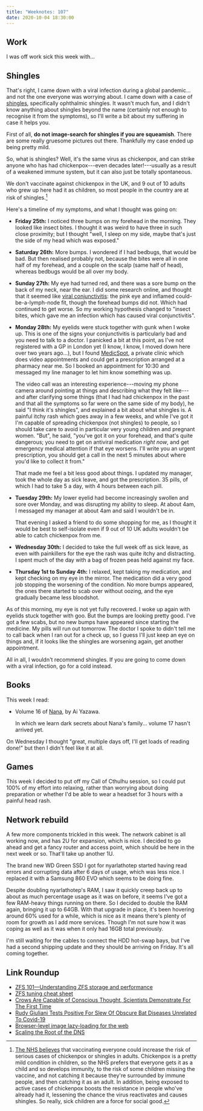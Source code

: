 ```yaml
---
title: "Weeknotes: 107"
date: 2020-10-04 18:30:00
---
```


## Work

I was off work sick this week with...

## Shingles

That's right, I came down with a viral infection during a global
pandemic... and not the one everyone was worrying about.  I came down
with a case of [shingles][], specifically ophthalmic shingles.  It
wasn't much fun, and I didn't know anything about shingles beyond the
name (certainly not enough to recognise it from the symptoms), so I'll
write a bit about my suffering in case it helps you.

First of all, **do not image-search for shingles if you are
squeamish**.  There are some really gruesome pictures out there.
Thankfully my case ended up being pretty mild.

So, what is shingles?  Well, it's the same virus as chickenpox, and
can strike anyone who has had chickenpox---even decades
later!---usually as a result of a weakened immune system, but it can
also just be totally spontaneous.

We don't vaccinate against chickenpox in the UK, and 9 out of 10
adults who grew up here had it as children, so most people in the
country are at risk of shingles.[^vaccine]

[^vaccine]: [The NHS believes][] that vaccinating everyone could
    increase the risk of serious cases of chickenpox or shingles in
    adults.  Chickenpox is a pretty mild condition in children, so the
    NHS prefers that everyone gets it as a child and so develops
    immunity, to the risk of some children missing the vaccine, and
    not catching it because they're surrounded by immune people, and
    then catching it as an adult.  In addition, being exposed to
    active cases of chickenpox boosts the resistance in people who've
    already had it, lessening the chance the virus reactivates and
    causes shingles.  So really, sick children are a force for social
    good.

Here's a timeline of my symptoms, and what I thought was going on:

- **Friday 25th:** I noticed three bumps on my forehead in the
  morning.  They looked like insect bites.  I thought it was weird to
  have three in such close proximity; but I thought "well, I sleep on
  my side, maybe that's just the side of my head which was exposed."

- **Saturday 26th:** More bumps.  I wondered if I had bedbugs, that
  would be bad.  But then realised probably not, because the bites
  were all in one half of my forehead, and a couple on the scalp (same
  half of head), whereas bedbugs would be all over my body.

- **Sunday 27th:** My eye had turned red, and there was a sore bump on
  the back of my neck, near the ear.  I did some research online, and
  thought that it seemed like [viral conjunctivitis][]: the pink eye
  and inflamed could-be-a-lymph-node fit, though the forehead bumps
  did not.  Which had continued to get worse.  So my working
  hypothesis changed to "insect bites, which gave me an infection
  which has caused viral conjunctivitis".

- **Monday 28th:** My eyelids were stuck together with gunk when I
  woke up.  This is one of the signs your conjunctivitis is
  particularly bad and you need to talk to a doctor.  I panicked a bit
  at this point, as I've not registered with a GP in London yet (I
  know, I know, I moved down here over two years ago...), but I found
  [MedicSpot][], a private clinic which does video appointments and
  could get a prescription arranged at a pharmacy near me.  So I
  booked an appointment for 10:30 and messaged my line manager to let
  him know something was up.

  The video call was an interesting experience---moving my phone
  camera around pointing at things and describing what they felt
  like---and after clarifying some things (that I had had chickenpox
  in the past and that all the symptoms so far were on the same side
  of my body), he said "I think it's shingles", and explained a bit
  about what shingles is.  A painful itchy rash which goes away in a
  few weeks, and while I've got it I'm capable of spreading chickenpox
  (not shingles) to people, so I should take care to avoid in
  particular very young children and pregnant women.  "But", he said,
  "you've got it on your forehead, and that's quite dangerous; you
  need to get on antiviral medication *right now*, and get emergency
  medical attention if that eye worsens.  I'll write you an urgent
  prescription, you should get a call in the next 5 minutes about
  where you'd like to collect it from."

  That made me feel a bit less good about things.  I updated my
  manager, took the whole day as sick leave, and got the prescription.
  35 pills, of which I had to take 5 a day, with 4 hours between each
  pill.

- **Tuesday 29th:** My lower eyelid had become increasingly swollen
  and sore over Monday, and was disrupting my ability to sleep.  At
  about 4am, I messaged my manager at about 4am and said I wouldn't be
  in.

  That evening I asked a friend to do some shopping for me, as I
  thought it would be best to self-isolate even if 9 out of 10 UK
  adults wouldn't be able to catch chickenpox from me.

- **Wednesday 30th:** I decided to take the full week off as sick
  leave, as even with painkillers for the eye the rash was quite itchy
  and distracting.  I spent much of the day with a bag of frozen peas
  held against my face.

- **Thursday 1st to Sunday 4th:** I relaxed, kept taking my
  medication, and kept checking on my eye in the mirror.  The
  medication did a very good job stopping the worsening of the
  condition.  No more bumps appeared, the ones there started to scab
  over without oozing, and the eye gradually became less bloodshot.

As of this morning, my eye is not yet fully recovered.  I woke up
again with eyelids stuck together with goo.  But the bumps are looking
pretty good.  I've got a few scabs, but no new bumps have appeared
since starting the medicine.  My pills will run out tomorrow.  The
doctor I spoke to didn't tell me to call back when I ran out for a
check up, so I guess I'll just keep an eye on things and, if it looks
like the shingles are worsening again, get another appointment.

All in all, I wouldn't recommend shingles.  If you are going to come
down with a viral infection, go for a cold instead.

[shingles]: https://www.nhsinform.scot/illnesses-and-conditions/infections-and-poisoning/shingles#about-shingles
[The NHS believes]: https://www.nhs.uk/conditions/vaccinations/chickenpox-vaccine-questions-answers/
[viral conjunctivitis]: https://www.webmd.com/eye-health/eye-health-conjunctivitis#1
[MedicSpot]: https://www.medicspot.co.uk/

## Books

This week I read:

- Volume 16 of [Nana][], by Ai Yazawa.

  In which we learn dark secrets about Nana's family... volume 17
  hasn't arrived yet.

On Wednesday I thought "great, multiple days off, I'll get loads of
reading done!" but then I didn't feel like it at all.

[Nana]: https://en.wikipedia.org/wiki/Nana_(manga)

## Games

This week I decided to put off my Call of Cthulhu session, so I could
put 100% of my effort into relaxing, rather than worrying about doing
preparation or whether I'd be able to wear a headset for 3 hours with
a painful head rash.

## Network rebuild

A few more components trickled in this week.  The network cabinet is
all working now, and has 2U for expansion, which is nice.  I decided
to go ahead and get a fancy router and access point, which should be
here in the next week or so.  That'll take up another 1U.

The brand new WD Green SSD I got for nyarlathotep started having read
errors and corrupting data after 6 days of usage, which was less nice.
I replaced it with a Samsung 860 EVO which seems to be doing fine.

Despite doubling nyarlathotep's RAM, I saw it quickly creep back up to
about as much percentage usage as it was on before, it seems I've got
a few RAM-heavy things running on there.  So I decided to double the
RAM again, bringing it up to 64GB.  With that upgrade in place, it's
been hovering around 60% used for a while, which is nice as it means
there's plenty of room for growth as I add more services.  Though I'm
not sure how it was coping as well as it was when it only had 16GB
total previously.

I'm still waiting for the cables to connect the HDD hot-swap bays, but
I've had a second shipping update and they should be arriving on
Friday.  It's all coming together.

## Link Roundup

- [ZFS 101—Understanding ZFS storage and performance](https://arstechnica.com/information-technology/2020/05/zfs-101-understanding-zfs-storage-and-performance/)
- [ZFS tuning cheat sheet](https://jrs-s.net/2018/08/17/zfs-tuning-cheat-sheet/)
- [Crows Are Capable of Conscious Thought, Scientists Demonstrate For The First Time ](https://www.sciencealert.com/new-research-finds-crows-can-ponder-their-own-knowledge)
- [Rudy Giuliani Tests Positive For Slew Of Obscure Bat Diseases Unrelated To Covid-19](https://www.theonion.com/rudy-giuliani-tests-positive-for-slew-of-obscure-bat-di-1845255014)
- [Browser-level image lazy-loading for the web](https://web.dev/browser-level-image-lazy-loading/)
- [Scaling the Root of the DNS](https://www.potaroo.net/ispcol/2020-09/root.html)
